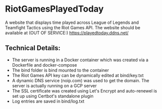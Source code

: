 # RiotGamesPlayedToday
A website that displays time played across League of Legends and Teamfight Tactics using the Riot Games API.
The website should be available at (OUT OF SERVICE:) https://playedtoday.ddns.net/

## Technical Details:
- The server is running in a Docker container which was created via a Dockerfile and docker-compose
- The bind folder is bind mounted to the container
- The Riot Games API key can be dynamically edited at bind/key.txt
- A dynamic DNS service (noip.com) was used to get the domain. The server is actually running on a GCP server
- The SSL certificate was created using Let's Encrypt and auto-renewel is set up using Certbot's standalone plugin
- Log entries are saved in bind/log.txt
